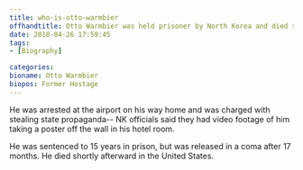 ```yaml
---
title: who-is-otto-warmbier
offhandtitle: Otto Warmbier was held prisoner by North Korea and died shortly after his release.
date: 2018-04-26 17:59:45
tags:
- [Biography]

categories:
bioname: Otto Warmbier
biopos: Former Hostage
---
```


He was arrested at the airport on his way home and was charged with stealing state propaganda-- NK officials said they had video footage of him taking a poster off the wall in his hotel room.

He was sentenced to 15 years in prison, but was released in a coma after 17 months. He died shortly afterward in the United States.
